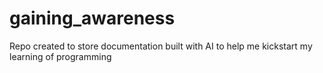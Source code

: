 # gaining_awareness
Repo created to store documentation built with AI to help me kickstart my learning of programming
